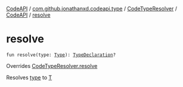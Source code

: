 [CodeAPI](../../../index.md) / [com.github.jonathanxd.codeapi.type](../../index.md) / [CodeTypeResolver](../index.md) / [CodeAPI](index.md) / [resolve](.)

# resolve

`fun resolve(type: `[`Type`](http://docs.oracle.com/javase/6/docs/api/java/lang/reflect/Type.html)`): `[`TypeDeclaration`](../../../com.github.jonathanxd.codeapi.base/-type-declaration/index.md)`?`

Overrides [CodeTypeResolver.resolve](../resolve.md)

Resolves [type](resolve.md#com.github.jonathanxd.codeapi.type.CodeTypeResolver.CodeAPI$resolve(java.lang.reflect.Type)/type) to [T](#)

